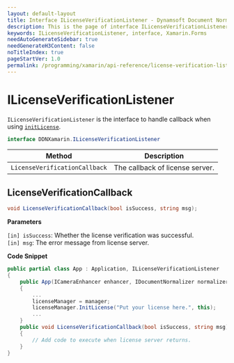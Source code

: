 ```yaml
---
layout: default-layout
title: Interface ILicenseVerificationListener - Dynamsoft Document Normalizer Xamarin.Forms API Reference
description: This is the page of interface ILicenseVerificationListener of Dynamsoft Document Normalizer Xamarin.Forms SDK.
keywords: ILicenseVerificationListener, interface, Xamarin.Forms
needAutoGenerateSidebar: true
needGenerateH3Content: false
noTitleIndex: true
pageStartVer: 1.0
permalink: /programming/xamarin/api-reference/license-verification-listener.html
---
```


# ILicenseVerificationListener

`ILicenseVerificationListener` is the interface to handle callback when using [`initLicense`](license-manager.md#initlicense).

```csharp
interface DDNXamarin.ILicenseVerificationListener
```

| Method | Description |
| ------ | ----------- |
| `LicenseVerificationCallback` | The callback of license server. |

## LicenseVerificationCallback

```csharp
void LicenseVerificationCallback(bool isSuccess, string msg);
```

**Parameters**

`[in] isSuccess`: Whether the license verification was successful.  
`[in] msg`: The error message from license server.

**Code Snippet**

```csharp
public partial class App : Application, ILicenseVerificationListener
{
    public App(ICameraEnhancer enhancer, IDocumentNormalizer normalizer, ILicenseManager manager)
    {
        ...
        licenseManager = manager;
        licenseManager.InitLicense("Put your license here.", this);
        ...
    }
    public void LicenseVerificationCallback(bool isSuccess, string msg)
    {
        // Add code to execute when license server returns.
    }
}
```
